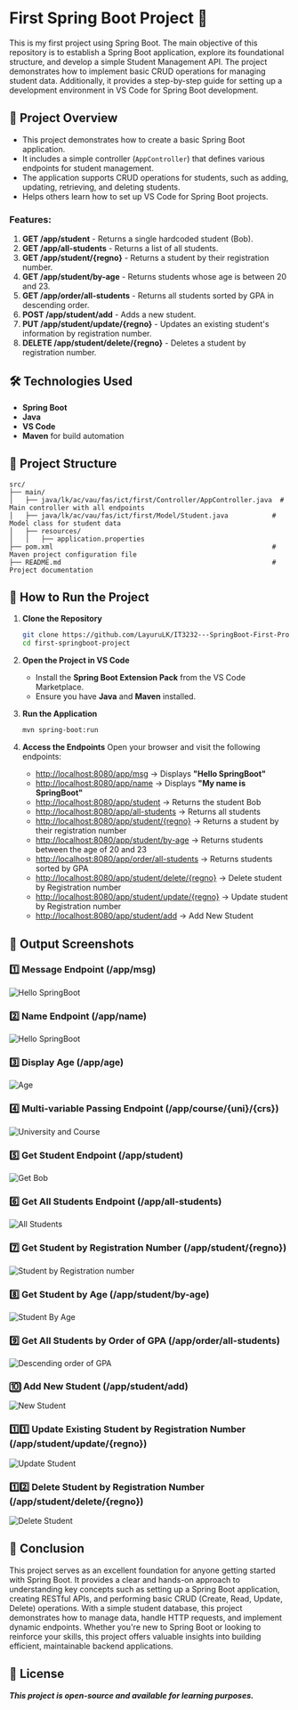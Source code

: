 # First Spring Boot Project 🚀

This is my first project using Spring Boot. The main objective of this repository is to establish a Spring Boot application, explore its foundational structure, and develop a simple Student Management API. The project demonstrates how to implement basic CRUD operations for managing student data. Additionally, it provides a step-by-step guide for setting up a development environment in VS Code for Spring Boot development.

## 📌 Project Overview

- This project demonstrates how to create a basic Spring Boot application.
- It includes a simple controller (`AppController`) that defines various endpoints for student management.
- The application supports CRUD operations for students, such as adding, updating, retrieving, and deleting students.
- Helps others learn how to set up VS Code for Spring Boot projects.

### Features:
1. **GET /app/student** - Returns a single hardcoded student (Bob).
2. **GET /app/all-students** - Returns a list of all students.
3. **GET /app/student/{regno}** - Returns a student by their registration number.
4. **GET /app/student/by-age** - Returns students whose age is between 20 and 23.
5. **GET /app/order/all-students** - Returns all students sorted by GPA in descending order.
6. **POST /app/student/add** - Adds a new student.
7. **PUT /app/student/update/{regno}** - Updates an existing student's information by registration number.
8. **DELETE /app/student/delete/{regno}** - Deletes a student by registration number.

## 🛠️ Technologies Used

- **Spring Boot**
- **Java**
- **VS Code**
- **Maven** for build automation

## 📂 Project Structure

```text
src/
├── main/
│   ├── java/lk/ac/vau/fas/ict/first/Controller/AppController.java  # Main controller with all endpoints
│   ├── java/lk/ac/vau/fas/ict/first/Model/Student.java           # Model class for student data
│   ├── resources/
│   │   ├── application.properties
├── pom.xml                                                       # Maven project configuration file
├── README.md                                                     # Project documentation
```

## 🚀 How to Run the Project

1. **Clone the Repository**
   ```sh
   git clone https://github.com/LayuruLK/IT3232---SpringBoot-First-Project
   cd first-springboot-project
   ```

2. **Open the Project in VS Code**

   - Install the **Spring Boot Extension Pack** from the VS Code Marketplace.
   - Ensure you have **Java** and **Maven** installed.

3. **Run the Application**
   ```sh
   mvn spring-boot:run
   ```

4. **Access the Endpoints**
   Open your browser and visit the following endpoints:

   - [http://localhost:8080/app/msg](http://localhost:8080/app/msg) → Displays **"Hello SpringBoot"**
   - [http://localhost:8080/app/name](http://localhost:8080/app/name) → Displays **"My name is SpringBoot"**
   - [http://localhost:8080/app/student](http://localhost:8080/app/student) → Returns the student Bob
   - [http://localhost:8080/app/all-students](http://localhost:8080/app/all-students) → Returns all students
   - [http://localhost:8080/app/student/{regno}](http://localhost:8080/app/student/{regno}) → Returns a student by their registration number
   - [http://localhost:8080/app/student/by-age](http://localhost:8080/app/student/by-age) → Returns students between the age of 20 and 23
   - [http://localhost:8080/app/order/all-students](http://localhost:8080/app/order/all-students) → Returns students sorted by GPA
   - [http://localhost:8080/app/student/delete/{regno}](http://localhost:8080/app/student/delete/{regno}) → Delete student by Registration number
   - [http://localhost:8080/app/student/update/{regno}](http://localhost:8080/app/student/update/{regno}) → Update student by Registration number
   - [http://localhost:8080/app/student/add](http://localhost:8080/app/student/add) → Add New Student

## 📸 Output Screenshots

### 1️⃣ Message Endpoint (/app/msg)
  ![Hello SpringBoot](./Screenshots/Two.png)
### 2️⃣ Name Endpoint (/app/name)
  ![Hello SpringBoot](./Screenshots/One.png)
### 3️⃣ Display Age (/app/age)
  ![Age](./Screenshots/Three.png)
### 4️⃣ Multi-variable Passing Endpoint (/app/course/{uni}/{crs})
  ![University and Course](./Screenshots/Four.png)
### 5️⃣ Get Student Endpoint (/app/student)
  ![Get Bob](./Screenshots/Five.png)
### 6️⃣ Get All Students Endpoint (/app/all-students)
  ![All Students](./Screenshots/Six.png)
### 7️⃣ Get Student by Registration Number (/app/student/{regno})
  ![Student by Registration number](./Screenshots/Seven.png)
### 8️⃣ Get Student by Age (/app/student/by-age)
  ![Student By Age](./Screenshots/Eight.png)
### 9️⃣ Get All Students by Order of GPA (/app/order/all-students)
  ![Descending order of GPA](./Screenshots/Nine.png)
### 🔟 Add New Student (/app/student/add)
  ![New Student](./Screenshots/Ten.png)
### 1️⃣1️⃣ Update Existing Student by Registration Number (/app/student/update/{regno})
  ![Update Student](./Screenshots/Eleven.png)
### 1️⃣2️⃣ Delete Student by Registration Number (/app/student/delete/{regno})
  ![Delete Student](./Screenshots/Twelve.png)

## 📌 Conclusion

This project serves as an excellent foundation for anyone getting started with Spring Boot. It provides a clear and hands-on approach to understanding key concepts such as setting up a Spring Boot application, creating RESTful APIs, and performing basic CRUD (Create, Read, Update, Delete) operations. With a simple student database, this project demonstrates how to manage data, handle HTTP requests, and implement dynamic endpoints. Whether you're new to Spring Boot or looking to reinforce your skills, this project offers valuable insights into building efficient, maintainable backend applications.


## 📜 License

***This project is open-source and available for learning purposes.***
